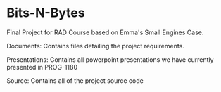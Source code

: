 # Bits-N-Bytes
Final Project for RAD Course based on Emma's Small Engines Case.

Documents:
  Contains files detailing the project requirements.

Presentations:
  Contains all powerpoint presentations we have currently presented in PROG-1180

Source:
  Contains all of the project source code
